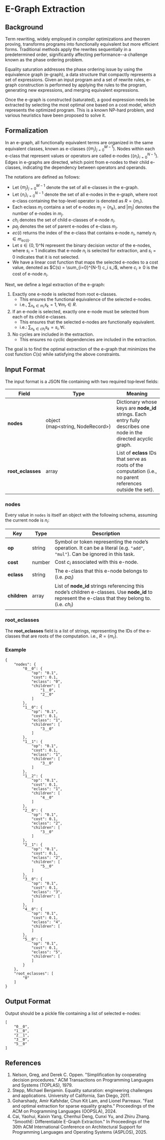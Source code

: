 # E-Graph Extraction 

## Background
Term rewriting, widely employed in compiler optimizations and theorem proving, transforms programs into functionally equivalent but more efficient forms.
Traditional methods apply the rewrites sequentially in a predetermined order, significantly affecting performance--a challenge known as the phase ordering problem.

Equality saturation addresses the phase ordering issue by using the equivalence graph (e-graph), a data structure that compactly represents a set of expressions.
Given an input program and a set of rewrite rules, e-graph construction is performed by applying the rules to the program, generating new expressions, and merging equivalent expressions.

Once the e-graph is constructed (saturated), a good expression needs be extracted by selecting the most optimal one based on a cost model, which represents the optimized program. 
This is a known NP-hard problem, and various heuristics have been proposed to solve it.

## Formalization
In an e-graph, all functionally equivalent terms are organized in the same equivalent classes, known as e-classes ($\{m_j\}_{j=0}^{M-1}$).
Nodes within each e-class that represent values or operators are called e-nodes ($\{n_i\}^{N-1}_{i=0}$).
Edges in e-graphs are directed, which point from e-nodes to their child e-classes, indicating the dependency between operators and operands.

The notations are defined as follows:
- Let $\{m_j\}_{j=0}^{M-1}$ denote the set of all e-classes in the e-graph.
- Let $\{n_i\}_{i=0}^{N-1}$ denote the set of all e-nodes in the e-graph, where root e-class containing the top-level operator is denoted as $R = \{m_r\}$.
- Each eclass $m_j$ contains a set of e-nodes $m_j = \{n_k\}$, and $|m_j|$ denotes the number of e-nodes in $m_j$.
- $ch_i$ denotes the set of child e-classes of e-node $n_i$.
- $pa_j$ denotes the set of parent e-nodes of e-class $m_j$.
- $ec(i)$ returns the index of the e-class that contains e-node $n_i$, namely $n_i \in m_{ec(i)}$.
- Let $s\in \{0,1\}$^N represent the binary decision vector of the e-nodes, where $s_i=1$ indicates that e-node $n_i$ is selected for extraction, and $s_i=0$ indicates that it is not selected.
- We have a linear cost function that maps the selected e-nodes to a cost value, denoted as $C(s) = \sum_{i=0}^{N-1} c_i s_i$, where $c_i\ge 0$ is the cost of e-node $n_i$.

Next, we define a legal extraction of the e-graph:
1. Exactly one e-node is selected from root e-classes.
   - This ensures the functional equivalence of the selected e-nodes.
   - i.e., $\sum_{n_k \in m_r} s_k = 1, \forall m_r \in R$.
2. If an e-node is selected, exactly one e-node must be selected from each of its child e-classes.
   - This ensures that the selected e-nodes are functionally equivalent.
   - i.e.: $\sum_{n_k \in ch_i} s_k = s_i, \forall i$.
3. No cycles are included in the extraction.
   - This ensures no cyclic dependencies are included in the extraction.

The goal is to find the optimal extraction of the e-graph that minimizes the cost function $C(s)$ while satisfying the above constraints.

## Input Format
The input format is a JSON file containing with two required top‑level fields:

| Field | Type | Meaning |
|-------|------|---------|
| **nodes** | object (map<string, NodeRecord>) | Dictionary whose keys are **node_id** strings. Each entry fully describes one node in the directed acyclic graph. |
| **root_eclasses** | array<string> | List of **eclass** IDs that serve as roots of the computation (i.e., no parent references outside the set). |

### nodes

Every value in `nodes` is itself an object with the following schema, assuming the current node is $n_i$:

| Key | Type | Description |
|-----|------|-------------|
| **op** | string | Symbol or token representing the node’s operation. It can be a literal (e.g. `"add"`, `"mul"`). Can be ignored in this task. |
| **cost** | number | Cost $c_i$ associated with this e-node. |
| **eclass** | string | The e-class that this e-node belongs to (i.e. $pa_i$) |
| **children** | array<string> | List of **node_id** strings referencing this node’s children e-classes. Use **node_id** to represent the e-class that they belong to. (i.e. $ch_i$) |

### root_eclasses
The **root_eclasses** field is a list of strings, representing the IDs of the e-classes that are roots of the computation.
i.e., $R = \{m_r\}$.

### Example
```
{
    "nodes": {
        "0__0": {
            "op": "0.1",
            "cost": 0.1,
            "eclass": "0",
            "children": [
                "1__0",
                "2__0"
            ]
        },
        "1__0": {
            "op": "0.1",
            "cost": 0.1,
            "eclass": "1",
            "children": [
                "3__0"
            ]
        },
        "1__1": {
            "op": "0.1",
            "cost": 0.1,
            "eclass": "1",
            "children": [
                "3__0"
            ]
        },
        "1__2": {
            "op": "0.1",
            "cost": 0.1,
            "eclass": "1",
            "children": [
                "4__0"
            ]
        },
        "2__0": {
            "op": "0.1",
            "cost": 0.1,
            "eclass": "2",
            "children": [
                "3__0"
            ]
        },
        "2__1": {
            "op": "0.1",
            "cost": 0.1,
            "eclass": "2",
            "children": [
                "5__0"
            ]
        },
        "3__0": {
            "op": "0.1",
            "cost": 0.1,
            "eclass": "3",
            "children": [
            ]
        },
        "4__0": {
            "op": "0.1",
            "cost": 0.1,
            "eclass": "4",
            "children": [
            ]
        },
        "5__0": {
            "op": "0.1",
            "cost": 0.1,
            "eclass": "5",
            "children": [
            ]
        }
    },
    "root_eclasses": [
        "0"
    ]
}
```

## Output Format
Output should be a pickle file containing a list of selected e-nodes:
```
[
    "0__0",
    "1__0",
    "2__1",
    "3__0",
    "5__0"
]
```

## References
1. Nelson, Greg, and Derek C. Oppen. "Simplification by cooperating decision procedures." ACM Transactions on Programming Languages and Systems (TOPLAS), 1979.
2. Stepp, Michael Benjamin. Equality saturation: engineering challenges and applications. University of California, San Diego, 2011.
3. Goharshady, Amir Kafshdar, Chun Kit Lam, and Lionel Parreaux. "Fast and optimal extraction for sparse equality graphs." Proceedings of the ACM on Programming Languages (OOPSLA), 2024.
4. Cai, Yaohui, Kaixin Yang, Chenhui Deng, Cunxi Yu, and Zhiru Zhang. "SmoothE: Differentiable E-Graph Extraction." In Proceedings of the 30th ACM International Conference on Architectural Support for Programming Languages and Operating Systems (ASPLOS), 2025.